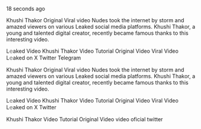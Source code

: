 18 seconds ago

Khushi Thakor Original Viral video Nudes took the internet by storm and amazed viewers on various Leaked social media platforms. Khushi Thakor, a young and talented digital creator, recently became famous thanks to this interesting video.

L𝚎aked Video Khushi Thakor Video Tutorial Original Video Viral Video L𝚎aked on X Twitter Telegram

Khushi Thakor Original Viral video Nudes took the internet by storm and amazed viewers on various Leaked social media platforms. Khushi Thakor, a young and talented digital creator, recently became famous thanks to this interesting video.

L𝚎aked Video Khushi Thakor Video Tutorial Original Video Viral Video L𝚎aked on X Twitter

Khushi Thakor Video Tutorial Original Video video oficial twitter

